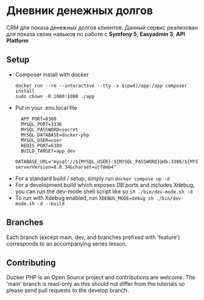 # Дневник денежных долгов

CRM для показа денежных долгов клиентов. Данный сервис реализован для показа своих навыков по работе с **Symfony 5**, **Easyadmin 3**, **API Platform**

Setup
------------

* Composer install with docker
  ```
  docker run --rm --interactive --tty -v $(pwd)/app:/app composer install
  sudo chown -R 1000:1000 ./app
  ```
* Put in your .env.local file 
  ```
    APP_PORT=8300
    MYSQL_PORT=3336
    MYSQL_PASSWORD=secret
    MYSQL_DATABASE=docker-php
    MYSQL_USER=user
    REDIS_PORT=6389
    BUILD_TARGET=app_dev
    DATABASE_URL="mysql://${MYSQL_USER}:${MYSQL_PASSWORD}@db:3306/${MYSQL_DATABASE}?serverVersion=8.0.34&charset=utf8mb4"
    ```
* For a standard build / setup, simply run
```docker compose up -d ```
* For a development build which exposes DB ports and includes Xdebug, you can run the dev-mode shell script like so
```sh ./bin/dev-mode.sh -d```
* To run with Xdebug enabled, run 
```XDEBUG_MODE=debug sh ./bin/dev-mode.sh -d --build```


Branches
-------------

Each branch (except main, dev, and branches prefixed with 'feature') corresponds to an accompanying series lesson.   

Contributing
------------

Docker PHP is an Open Source project and contributions are welcome. The 'main' branch is read-only as this should not differ from the tutorials so please send pull requests to the develop branch.

[1]: https://github.com/GaryClarke/docker-php
[2]: https://youtu.be/qv-P_rPFw4c

